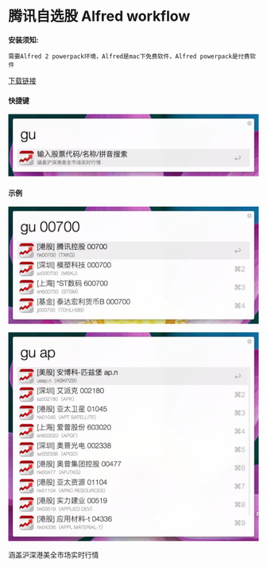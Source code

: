 # 腾讯自选股 Alfred workflow

**安装须知:**

```
需要Alfred 2 powerpack环境，Alfred是mac下免费软件，Alfred powerpack是付费软件
```

[下载链接](https://github.com/wyicwx/wokrflow-portfolio/raw/master/Downloads/Tencent-portfolio.alfredworkflow)

#### 快捷键

![gu](https://github.com/wyicwx/wokrflow-portfolio/blob/master/gu.jpg)

#### 示例

![00700](https://github.com/wyicwx/wokrflow-portfolio/blob/master/00700.jpg)

![沪深港美](https://github.com/wyicwx/wokrflow-portfolio/blob/master/hsgm.jpg)

涵盖沪深港美全市场实时行情
